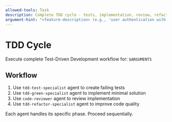 ```yaml
---
allowed-tools: Task
description: Complete TDD cycle - tests, implementation, review, refactor
argument-hint: "<feature-description> (e.g., 'user authentication with JWT tokens')"
---
```


# TDD Cycle

Execute complete Test-Driven Development workflow for: `$ARGUMENTS`

## Workflow

1. Use `tdd-test-specialist` agent to create failing tests
2. Use `tdd-green-specialist` agent to implement minimal solution
3. Use `code-reviewer` agent to review implementation
4. Use `tdd-refactor-specialist` agent to improve code quality

Each agent handles its specific phase. Proceed sequentially.